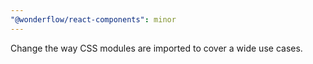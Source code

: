 ```yaml
---
"@wonderflow/react-components": minor
---
```


Change the way CSS modules are imported to cover a wide use cases.
